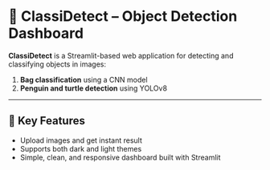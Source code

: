 # 🐧 ClassiDetect – Object Detection Dashboard

**ClassiDetect** is a Streamlit-based web application for detecting and classifying objects in images:
1. **Bag classification** using a CNN model  
2. **Penguin and turtle detection** using YOLOv8 
---
## 🚀 Key Features
- Upload images and get instant result
- Supports both dark and light themes
- Simple, clean, and responsive dashboard built with Streamlit
